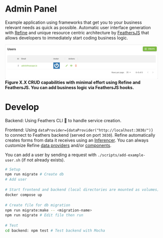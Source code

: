 # Admin Panel

Example application using frameworks that get you to your business relevant needs as quick as possible. Automatic user interface generation with [Refine](https://refine.dev/docs/getting-started/quickstart/) and unique resource centric architecture by [FeathersJS](https://feathersjs.com/guides/basics/generator.html) that allows developers to immediately start coding business logic.

![](assets/refine.png)
**Figure X.X CRUD capabilities with minimal effort using Refine and FeathersJS. You can add business logic via FeathersJS hooks.**
# Develop

Backend:
Using Feathers CLI 🎉 to handle service creation.

Frontend:
Using `dataProvider={dataProvider("http://localhost:3030/")}` to connect to Feathers backend (served on port `3030`). Refine automatically creates forms from data it receives using an [Inferencer](https://refine.dev/docs/packages/documentation/inferencer/). You can always customize Refine [data providers](https://refine.dev/docs/tutorial/understanding-dataprovider/index/) and/or [components](https://refine.dev/docs/tutorial/adding-crud-pages/mui/index/).

You can add a user by sending a request with `./scripts/add-example-user.sh` (if not already exists).


```bash
# Setup
npm run migrate # Create db
# Add user

# Start frontend and backend (local directories are mounted as volumes)
docker compose up

# Create file for db migration
npm run migrate:make -- <migration-name>
npm run migrate # Edit file then run

# Test
cd backend: npm test # Test backend with Mocha
```
